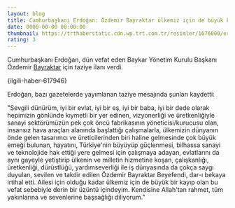 ```yaml
--- 
layout: blog
title: Cumhurbaşkanı Erdoğan: Özdemir Bayraktar ülkemiz için de büyük kayıp
date: 0000-00-00 00:00:00
thumbnail: https://trthaberstatic.cdn.wp.trt.com.tr/resimler/1676000/erdogan-aa-1676858.jpg
rating: 3
---
```

<p>
	Cumhurbaşkanı Erdoğan, dün vefat eden Baykar Yönetim Kurulu Başkanı Özdemir <a href="https://www.trthaber.com/etiket/bayraktar/" target="_blank">Bayraktar</a> için taziye ilanı verdi.</p>
<p>
	{ilgili-haber-617946}</p>
<p>
	Erdoğan, bazı gazetelerde yayımlanan taziye mesajında şunları kaydetti:</p>
<p>
	"Sevgili dünürüm, iyi bir evlat, iyi bir eş, iyi bir baba, iyi bir dede olarak hepimizin gönlünde kıymetli bir yer edinen, vizyonerliği ve üretkenliğiyle sanayi sektörümüzün pek çok öncü fabrikasının yöneticisi/kurucusu olan, insansız hava araçları alanında başlattığı çalışmalarla, ülkemizin dünyanın önde gelen tasarımcı ve üreticilerinden biri haline gelmesinde çok büyük emeği bulunan, hayatını, Türkiye'nin büyüyüp güçlenmesi, bilhassa sanayi ve teknolojide hak ettiği yere gelmesi için çalışmaya adayan, evlatlarını da aynı gayeyle yetiştirip ülkenin ve milletin hizmetine koşan, çalışkanlığı, üretkenliği, dürüstlüğü, yardımseverliği ile iş dünyasında da çokça saygı duyulan, sevilen ve takdir edilen Özdemir Bayraktar Beyefendi, dar-ı bekaya irtihal etti. Ailesi için olduğu kadar ülkemiz için de büyük bir kayıp olan bu vefat sebebiyle derin bir üzüntü içindeyim. Kendisine Allah'tan rahmet, tüm yakınlarına ve sevenlerine başsağlığı diliyorum."</p>